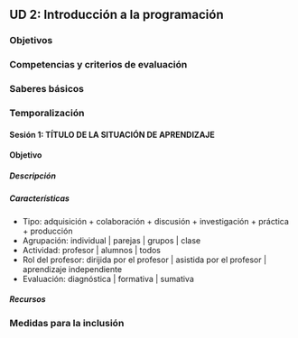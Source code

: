 ## UD 2: Introducción a la programación

### Objetivos

### Competencias y criterios de evaluación

### Saberes básicos

### Temporalización
  
#### Sesión 1: TÍTULO DE LA SITUACIÓN DE APRENDIZAJE

#### Objetivo

##### Descripción

##### Características
  
* Tipo: adquisición + colaboración + discusión + investigación + práctica + producción 
* Agrupación: individual | parejas | grupos | clase
* Actividad: profesor | alumnos | todos
* Rol del profesor: dirijida por el profesor | asistida por el profesor | aprendizaje independiente
* Evaluación: diagnóstica | formativa | sumativa

##### Recursos

<REPETIR SESIONES>

### Medidas para la inclusión
